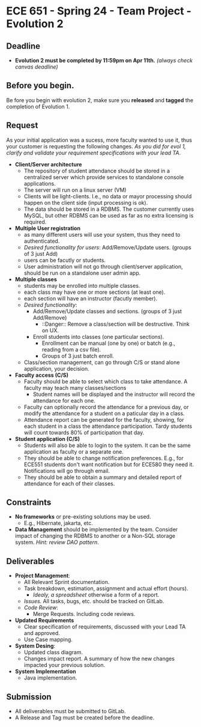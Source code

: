 # ECE 651 - Spring 24 - Team Project - Evolution 2
## Deadline
- **Evolution 2 must be completed by 11:59pm on Apr 11th.** *(always check canvas deadline)*

## Before you begin. 
Be fore you begin with evolution 2, make sure you **released** and **tagged** the completion of Evolution 1.

## Request
As your initial application was a sucess, more faculty wanted to use it, thus your customer is requesting the following changes. *As you did for evol 1, clarify and validate your requirement specifications with your lead TA*.

- **Client/Server architecture**
    - The repository of student attendance should be stored in a centralized server which provide services to standalone console applications. 
    - The server will run on a linux server (VM)
    - Clients will be light-clients. I.e., no data or mayor processing should happen on the client side (input processing is ok).     
    - The data should be stored in a RDBMS. The customer currently uses MySQL, but other RDBMS can be used as far as no extra licensing is required. 
- **Multiple User registration**
    - as many different users will use your system, thus they need to authenticated. 
    - *Desired functionality for users*: Add/Remove/Update users. (groups of 3 just Add)
    - users can be facutly or students.
    - User administration will not go through client/server application, should be run on a standalone user admin app.
- **Multiple classes**
    - students may be enrolled into multiple classes.
    - each class may have one or more sections (at least one). 
    - each section will have an instructor (facutly member).
    - *Desired functionality*: 
        - Add/Remove/Update classes and sections. (groups of 3 just Add/Remove)
            - ::Danger:: Remove a class/section will be destructive. Think on UX.
        - Enroll students into classes (one particular sections). 
            - Enrollment can be manual (one by one) or batch (e.g., reading from a csv file). 
            - Groups of 3 just batch enroll.
    - Class/section management, can go through C/S or stand alone application, your decision. 
- **Faculty access (C/S)**
    - Faculty should be able to select which class to take attendance. A faculty may teach many classes/sections
        - Student names will be displayed and the instructor will record the attendance for each one. 
    - Faculty can optionally record the attendance for a previous day, or modify the attendance for a student on a paticular day in a class. 
    - Attendance report can be generated for the faculty, showing, for each student in a class the attendance participation. Tardy students will count towards 80% of participation that day. 
- **Student application (C/S)**
    - Students will also be able to login to the system. It can be the same application as faculty or a separate one.
    - They should be able to change notification preferences. E.g., for ECE551 students don't want notification but for ECE580 they need it. Notifications will go through email.
    - They should be able to obtain a summary and detailed report of attendance for each of their classes.
## Constraints
- **No frameworks** or pre-existing solutions may be used.
    - E.g., Hibernate, jakarta, etc.
- **Data Management** should be implemented by the team. Consider impact of changing the RDBMS to another or a Non-SQL storage system. *Hint: review DAO pattern*. 

## Deliverables
- **Project Management**:
    - All Relevant Sprint documentation.
    - Task breakdown, estimation, assignment and actual effort (hours). 
        - *Idealy, a spreadsheet* otherwise a form of a report.
    - *Issues*. All tasks, bugs, etc. should be tracked on GitLab.
    - *Code Review*:
        - Merge Requests. Including code reviews. 
- **Updated Requirements**
    - Clear specification of requirements, discussed with your Lead TA and approved. 
    - Use Case mapping. 
- **System Desing**:
    - Updated class diagram. 
    - Changes impact report. A summary of how the new changes impacted your previous solution. 
- **System Implementation**
    - Java implementation. 

## Submission
- All deliverables must be submitted to GitLab. 
- A Release and Tag must be created before the deadline. 
